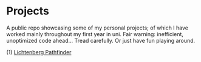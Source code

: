 # Projects

A public repo showcasing some of my personal projects; of which I have worked mainly throughout my first year in uni.
Fair warning: inefficient, unoptimized code ahead... Tread carefully. Or just have fun playing around.

(1) [Lichtenberg Pathfinder](https://justin-pal.itch.io/lichtpath)
